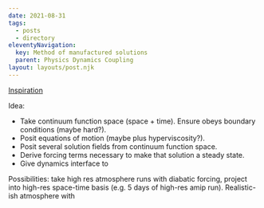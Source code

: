```yaml
---
date: 2021-08-31
tags:
  - posts
  - directory
eleventyNavigation:
  key: Method of manufactured solutions
  parent: Physics Dynamics Coupling
layout: layouts/post.njk
---
```

[Inspiration](https://onlinelibrary.wiley.com/doi/abs/10.1002/fld.660)

Idea:
* Take continuum function space (space + time). Ensure obeys boundary conditions (maybe hard?).
* Posit equations of motion (maybe plus hyperviscosity?).
* Posit several solution fields from continuum function space.
* Derive forcing terms necessary to make that solution a steady state. 
* Give dynamics interface to 


Possibilities: take high res atmosphere runs with diabatic forcing, project into high-res space-time basis (e.g. 5 days of high-res amip run). Realistic-ish atmosphere with 